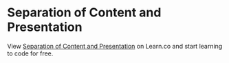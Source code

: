 # Separation of Content and Presentation
<p class='util--hide'>View <a href='https://learn.co/lessons/phrg-separation-of-content-and-presentation'>Separation of Content and Presentation</a> on Learn.co and start learning to code for free.</p>
